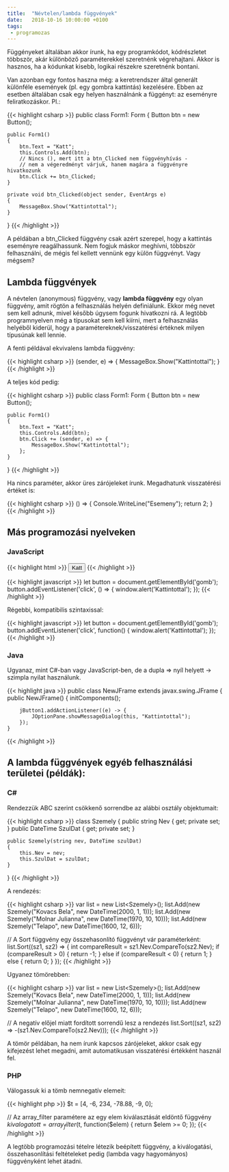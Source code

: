 ```yaml
---
title:  "Névtelen/lambda függvények"
date:   2018-10-16 10:00:00 +0100
tags:
 - programozas
---
```


Függényeket általában akkor írunk, ha egy programkódot, kódrészletet többször, akár különböző paraméterekkel szeretnénk végrehajtani.
Akkor is hasznos, ha a kódunkat kisebb, logikai részekre szeretnénk bontani.

Van azonban egy fontos haszna még: a keretrendszer által generált különféle események (pl. egy gombra kattintás) kezelésére.
Ebben az esetben általában csak egy helyen használnánk a függényt: az eseményre feliratkozáskor. Pl.:

{{< highlight csharp >}}
public class Form1: Form
{
    Button btn = new Button();

    public Form1()
    {
        btn.Text = "Katt";
        this.Controls.Add(btn);
        // Nincs (), mert itt a btn_Clicked nem függvényhívás -
        // nem a végeredményt várjuk, hanem magára a függvényre hivatkozunk
        btn.Click += btn_Clicked;
    }

    private void btn_Clicked(object sender, EventArgs e)
    {
        MessageBox.Show("Kattintottal");
    }
}
{{< /highlight >}}

A példában a btn_Clicked függvény csak azért szerepel, hogy a kattintás eseményre reagálhassunk. Nem fogjuk máskor meghívni, többször felhasználni,
de mégis fel kellett vennünk egy külön függvényt. Vagy mégsem?

## Lambda függvények

A névtelen (anonymous) függvény, vagy **lambda függvény** egy olyan függvény, amit rögtön a felhasználás helyén definiálunk. Ekkor még nevet sem kell adnunk, mivel később úgysem fogunk hivatkozni rá. A legtöbb programnyelven még a típusokat sem kell kiírni, mert a felhasználás helyéből kiderül, hogy a paramétereknek/visszatérési értéknek milyen típusúnak kell lennie.

A fenti példával ekvivalens lambda függvény:

{{< highlight csharp >}}
(sender, e) => {
    MessageBox.Show("Kattintottal");
}
{{< /highlight >}}

A teljes kód pedig:

{{< highlight csharp >}}
public class Form1: Form
{
    Button btn = new Button();

    public Form1()
    {
        btn.Text = "Katt";
        this.Controls.Add(btn);
        btn.Click += (sender, e) => {
            MessageBox.Show("Kattintottal");
        };
    }
}
{{< /highlight >}}

Ha nincs paraméter, akkor üres zárójeleket írunk. Megadhatunk visszatérési értéket is:

{{< highlight csharp >}}
() => {
    Console.WriteLine("Esemeny");
    return 2;
}
{{< /highlight >}}

## Más programozási nyelveken

### JavaScript

{{< highlight html >}}
<button id='gomb'>Katt</button>
{{< /highlight >}}

{{< highlight javascript >}}
let button = document.getElementById('gomb');
button.addEventListener('click', () => { window.alert('Kattintottal'); });
{{< /highlight >}}

Régebbi, kompatibilis szintaxissal:

{{< highlight javascript >}}
let button = document.getElementById('gomb');
button.addEventListener('click', function() {
    window.alert('Kattintottal');
});
{{< /highlight >}}

### Java

Ugyanaz, mint C#-ban vagy JavaScript-ben, de a dupla => nyíl helyett -> szimpla nyilat használunk.

{{< highlight java >}}
public class NewJFrame extends javax.swing.JFrame {
    public NewJFrame() {
        initComponents();

        jButton1.addActionListener((e) -> {
            JOptionPane.showMessageDialog(this, "Kattintottal");
        });
    }
{{< /highlight >}}

## A lambda függvények egyéb felhasználási területei (példák):

### C#

Rendezzük ABC szerint csökkenő sorrendbe az alábbi osztály objektumait:

{{< highlight csharp >}}
class Szemely
{
    public string Nev { get; private set; }
    public DateTime SzulDat { get; private set; }

    public Szemely(string nev, DateTime szulDat)
    {
        this.Nev = nev;
        this.SzulDat = szulDat;
    }
}
{{< /highlight >}}

A rendezés:

{{< highlight csharp >}}
var list = new List&lt;Szemely>();
list.Add(new Szemely("Kovacs Bela", new DateTime(2000, 1, 1)));
list.Add(new Szemely("Molnar Julianna", new DateTime(1970, 10, 10)));
list.Add(new Szemely("Telapo", new DateTime(1600, 12, 6)));

// A Sort függvény egy összehasonlító függvényt vár paraméterként:
list.Sort((sz1, sz2) => {
    int compareResult = sz1.Nev.CompareTo(sz2.Nev);
    if (compareResult > 0)
    {
        return -1;
    }
    else if (compareResult < 0)
    {
        return 1;
    }
    else
    {
        return 0;
    }
});
{{< /highlight >}}

Ugyanez tömörebben:

{{< highlight csharp >}}
var list = new List&lt;Szemely>();
list.Add(new Szemely("Kovacs Bela", new DateTime(2000, 1, 1)));
list.Add(new Szemely("Molnar Julianna", new DateTime(1970, 10, 10)));
list.Add(new Szemely("Telapo", new DateTime(1600, 12, 6)));

// A negatív előjel miatt fordított sorrendű lesz a rendezés
list.Sort((sz1, sz2) => -(sz1.Nev.CompareTo(sz2.Nev)));
{{< /highlight >}}

A tömör példában, ha nem írunk kapcsos zárójeleket, akkor csak egy kifejezést lehet megadni, amit automatikusan visszatérési értékként használ fel.

### PHP

Válogassuk ki a tömb nemnegatív elemeit:

{{< highlight php >}}
$t = [4, -6, 234, -78.88, -9, 0];

// Az array_filter paramétere az egy elem kiválasztását eldöntő függvény
$kivalogatott = array_filter($t, function($elem) {
    return $elem >= 0;
});
{{< /highlight >}}

A legtöbb programozási tételre létezik beépített függvény, a kiválogatási, összehasonlítási feltételeket pedig (lambda vagy hagyományos) függvényként lehet átadni.
